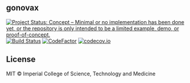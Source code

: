 ## gonovax

<!-- badges: start -->
[![Project Status: Concept – Minimal or no implementation has been done yet, or the repository is only intended to be a limited example, demo, or proof-of-concept.](https://www.repostatus.org/badges/latest/concept.svg)](https://www.repostatus.org/#concept)
[![Build Status](https://travis-ci.com/mrc-ide/gonovax.svg?branch=master)](https://travis-ci.com/mrc-ide/gonovax)
[![CodeFactor](https://www.codefactor.io/repository/github/mrc-ide/gonovax/badge)](https://www.codefactor.io/repository/github/mrc-ide/sircovid2)
[![codecov.io](https://codecov.io/github/mrc-ide/gonovax/coverage.svg?branch=master)](https://codecov.io/github/mrc-ide/gonovax?branch=master)
<!-- badges: end -->

## License

MIT © Imperial College of Science, Technology and Medicine
